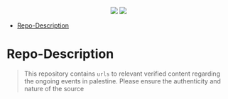<p align="center">
<img src="https://badge.techforpalestine.org/default"></img>
<img src="https://i.postimg.cc/LXSrbnwz/New-Project.jpg">
</p>

- [Repo-Description](#repo-description)

# Repo-Description 

> This repository contains `urls` to relevant verified content regarding the ongoing events in palestine. Please ensure the authenticity and nature of the source



 